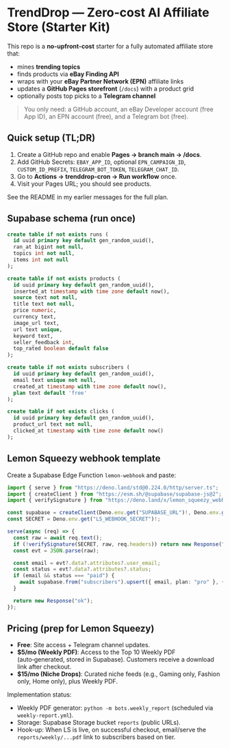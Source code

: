 # TrendDrop — Zero-cost AI Affiliate Store (Starter Kit)

This repo is a **no-upfront-cost** starter for a fully automated affiliate store that:

- mines **trending topics**
- finds products via **eBay Finding API**
- wraps with your **eBay Partner Network (EPN)** affiliate links
- updates a **GitHub Pages storefront** (`/docs`) with a product grid
- optionally posts top picks to a **Telegram channel**

> You only need: a GitHub account, an eBay Developer account (free App ID), an EPN account (free), and a Telegram bot (free).

## Quick setup (TL;DR)

1. Create a GitHub repo and enable **Pages → branch main → /docs**.
2. Add GitHub Secrets: `EBAY_APP_ID`, optional `EPN_CAMPAIGN_ID`, `CUSTOM_ID_PREFIX`, `TELEGRAM_BOT_TOKEN`, `TELEGRAM_CHAT_ID`.
3. Go to **Actions → trenddrop-cron → Run workflow** once.
4. Visit your Pages URL; you should see products.

See the README in my earlier messages for the full plan.

## Supabase schema (run once)

```sql
create table if not exists runs (
  id uuid primary key default gen_random_uuid(),
  ran_at bigint not null,
  topics int not null,
  items int not null
);

create table if not exists products (
  id uuid primary key default gen_random_uuid(),
  inserted_at timestamp with time zone default now(),
  source text not null,
  title text not null,
  price numeric,
  currency text,
  image_url text,
  url text unique,
  keyword text,
  seller_feedback int,
  top_rated boolean default false
);

create table if not exists subscribers (
  id uuid primary key default gen_random_uuid(),
  email text unique not null,
  created_at timestamp with time zone default now(),
  plan text default 'free'
);

create table if not exists clicks (
  id uuid primary key default gen_random_uuid(),
  product_url text not null,
  clicked_at timestamp with time zone default now()
);
```

## Lemon Squeezy webhook template

Create a Supabase Edge Function `lemon-webhook` and paste:

```ts
import { serve } from "https://deno.land/std@0.224.0/http/server.ts";
import { createClient } from "https://esm.sh/@supabase/supabase-js@2";
import { verifySignature } from "https://deno.land/x/lemon_squeezy_webhook@v1/mod.ts";

const supabase = createClient(Deno.env.get("SUPABASE_URL")!, Deno.env.get("SUPABASE_SERVICE_ROLE_KEY")!);
const SECRET = Deno.env.get("LS_WEBHOOK_SECRET")!;

serve(async (req) => {
  const raw = await req.text();
  if (!verifySignature(SECRET, raw, req.headers)) return new Response("Bad sig", { status: 401 });
  const evt = JSON.parse(raw);

  const email = evt?.data?.attributes?.user_email;
  const status = evt?.data?.attributes?.status;
  if (email && status === "paid") {
    await supabase.from("subscribers").upsert({ email, plan: "pro" }, { onConflict: "email" });
  }

  return new Response("ok");
});
```

## Pricing (prep for Lemon Squeezy)

- **Free**: Site access + Telegram channel updates.
- **$5/mo (Weekly PDF)**: Access to the Top 10 Weekly PDF (auto‑generated, stored in Supabase). Customers receive a download link after checkout.
- **$15/mo (Niche Drops)**: Curated niche feeds (e.g., Gaming only, Fashion only, Home only), plus Weekly PDF.

Implementation status:

- Weekly PDF generator: `python -m bots.weekly_report` (scheduled via `weekly-report.yml`).
- Storage: Supabase Storage bucket `reports` (public URLs).
- Hook-up: When LS is live, on successful checkout, email/serve the `reports/weekly/...pdf` link to subscribers based on tier.